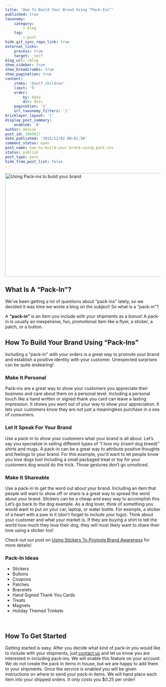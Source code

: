 ```yaml
---
title: 'How To Build Your Brand Using “Pack-Ins”'
published: true
taxonomy:
    category:
        - blog
    tag:
        - post
hide_git_sync_repo_link: true
external_links:
    process: true
    target: _self
blog_url: /blog
show_sidebar: true
show_breadcrumbs: true
show_pagination: true
content:
    items: '@self.children'
    limit: '5'
    order:
        by: date
        dir: desc
    pagination: '1'
    url_taxonomy_filters: '1'
bricklayer_layout: '1'
display_post_summary:
    enabled: '0'
author: denise
post_id: 1945017
date_published: '2015/12/02 00:01:50'
comment_status: open
post_name: how-to-build-your-brand-using-pack-ins
status: publish
post_type: post
hide_from_post_list: false
---
```


<img class="aligncenter wp-image-1995734 " src="https://printaura.com/wp-content/uploads/2015/12/packins-banner1.jpg" alt="Using Pack-ins to build your brand" width="784" height="335" />
<h2>What Is A “Pack-In”?</h2>
We've been getting a lot of questions about "pack-ins" lately, so we decided it was time we wrote a blog on the subject! So what is a "pack-in"?

A <strong>“pack-in”</strong> is an item you include with your shipments as a bonus! A pack-in is usually an inexpensive, fun, promotional item like a flyer, a sticker, a patch, or a button.
<h2>How To Build Your Brand Using “Pack-Ins”</h2>
Including a "pack-in" with your orders is a great way to promote your brand and establish a positive identity with your customer. Unexpected surprises can be quite endearing!
<h3><strong>Make It Personal</strong></h3>
Pack-ins are a great way to show your customers you appreciate their business and care about them on a personal level. Including a personal touch like a hand written or signed thank you card can leave a lasting impression. It shows you went out of your way to show your appreciation. It lets your customers know they are not just a meaningless purchase in a sea of consumers.
<h3><strong>Let It Speak For Your Brand</strong></h3>
Use a pack-in to show your customers what your brand is all about. Let’s say you specialize in selling different types of “I love my (insert dog breed)” shirts and mugs. A pack-in can be a great way to attribute positive thoughts and feelings to your brand. For this example, you'd want to let people know you love dogs too! Including a small packaged treat or toy for your customers dog would do the trick. Those gestures don’t go unnoticed.
<h3><strong>Make It Shareable</strong></h3>
Use a pack-in to get the word out about your brand. Including an item that people will want to show off or share is a great way to spread the word about your brand. Stickers can be a cheap and easy way to accomplish this. Let’s go back to the dog example. As a dog lover, think of something you would want to put on your car, laptop, or water bottle. For example, a sticker of a heart with a paw in it (don't forget to include your logo). Think about your customer and what your market is. If they are buying a shirt to tell the world how much they love their dog, they will most likely want to share their love using a sticker too!

Check out our post on <a href="https://printaura.com/use-stickers-to-promote-brand-awareness" target="_blank">Using Stickers To Promote Brand Awareness</a> for more details!
<h3><strong>Pack-In Ideas</strong></h3>
<ul>
	<li>Stickers</li>
	<li>Buttons</li>
	<li>Coupons</li>
	<li>Patches</li>
	<li>Bracelets</li>
	<li>Hand Signed Thank You Cards</li>
	<li>Treats</li>
	<li>Magnets</li>
	<li>Holiday Themed Trinkets</li>
</ul>
&nbsp;
<h2>How To Get Started</h2>
Getting started is easy. After you decide what kind of pack-in you would like to include with your shipments, just<a href="https://printaura.com/contactus/" target="_blank"> contact us</a> and let us know you are interested in including pack-ins. We will enable this feature on your account. We do not create the pack in items in house, but we are happy to add them to your shipments. Once the service is enabled you will be given instructions on where to send your pack-in items. We will hand place each item into your shipped orders. It only costs you $0.25 per order!

&nbsp;